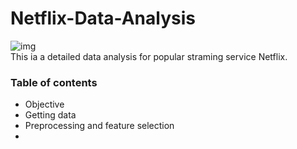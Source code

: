 # Netflix-Data-Analysis
![img](https://user-images.githubusercontent.com/122275233/216485326-61e725f4-1971-4422-9968-d274aca21692.png)  
This ia a detailed data analysis for popular straming service Netflix.  
### Table of contents
* Objective
* Getting data
* Preprocessing and feature selection
* 

